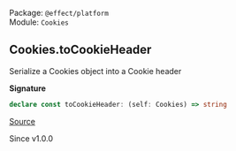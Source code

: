 Package: `@effect/platform`<br />
Module: `Cookies`<br />

## Cookies.toCookieHeader

Serialize a Cookies object into a Cookie header

**Signature**

```ts
declare const toCookieHeader: (self: Cookies) => string
```

[Source](https://github.com/Effect-TS/effect/tree/main/packages/platform/src/Cookies.ts#L669)

Since v1.0.0